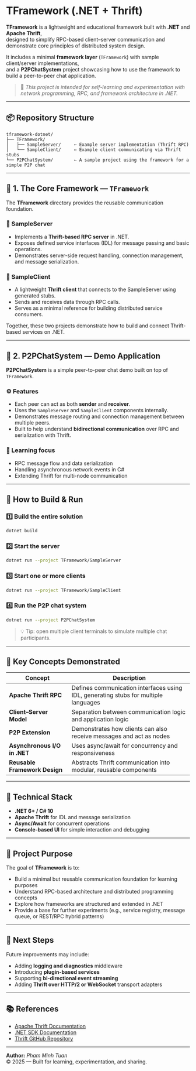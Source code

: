 # TFramework (.NET + Thrift)

**TFramework** is a lightweight and educational framework built with **.NET** and **Apache Thrift**,  
designed to simplify RPC-based client–server communication and demonstrate core principles of distributed system design.

It includes a minimal **framework layer** (`TFramework`) with sample client/server implementations,  
and a **P2PChatSystem** project showcasing how to use the framework to build a peer-to-peer chat application.

> 🧠 *This project is intended for self-learning and experimentation with network programming, RPC, and framework architecture in .NET.*

---

## 📦 Repository Structure

```
tframework-dotnet/
├── TFramework/
│   ├── SampleServer/     ← Example server implementation (Thrift RPC)
│   └── SampleClient/     ← Example client communicating via Thrift stubs
└── P2PChatSystem/        ← A sample project using the framework for a simple P2P chat
```

---

## 🧩 1. The Core Framework — `TFramework`

The **TFramework** directory provides the reusable communication foundation.

### 🔹 SampleServer
- Implements a **Thrift-based RPC server** in .NET.  
- Exposes defined service interfaces (IDL) for message passing and basic operations.  
- Demonstrates server-side request handling, connection management, and message serialization.

### 🔹 SampleClient
- A lightweight **Thrift client** that connects to the SampleServer using generated stubs.  
- Sends and receives data through RPC calls.  
- Serves as a minimal reference for building distributed service consumers.

Together, these two projects demonstrate how to build and connect Thrift-based services on .NET.

---

## 💬 2. P2PChatSystem — Demo Application

**P2PChatSystem** is a simple peer-to-peer chat demo built on top of `TFramework`.

### ⚙️ Features
- Each peer can act as both **sender** and **receiver**.  
- Uses the `SampleServer` and `SampleClient` components internally.  
- Demonstrates message routing and connection management between multiple peers.  
- Built to help understand **bidirectional communication** over RPC and serialization with Thrift.

### 🧠 Learning focus
- RPC message flow and data serialization  
- Handling asynchronous network events in C#  
- Extending Thrift for multi-node communication

---

## 🚀 How to Build & Run

### 1️⃣ Build the entire solution
```bash
dotnet build
```

### 2️⃣ Start the server
```bash
dotnet run --project TFramework/SampleServer
```

### 3️⃣ Start one or more clients
```bash
dotnet run --project TFramework/SampleClient
```

### 4️⃣ Run the P2P chat system
```bash
dotnet run --project P2PChatSystem
```

> 💡 Tip: open multiple client terminals to simulate multiple chat participants.

---

## 🧠 Key Concepts Demonstrated

| Concept | Description |
|----------|-------------|
| **Apache Thrift RPC** | Defines communication interfaces using IDL, generating stubs for multiple languages |
| **Client–Server Model** | Separation between communication logic and application logic |
| **P2P Extension** | Demonstrates how clients can also receive messages and act as nodes |
| **Asynchronous I/O in .NET** | Uses async/await for concurrency and responsiveness |
| **Reusable Framework Design** | Abstracts Thrift communication into modular, reusable components |

---

## 🧱 Technical Stack

- **.NET 6+ / C# 10**  
- **Apache Thrift** for IDL and message serialization  
- **Async/Await** for concurrent operations  
- **Console-based UI** for simple interaction and debugging  

---

## 🧩 Project Purpose

The goal of **TFramework** is to:
- Build a minimal but reusable communication foundation for learning purposes  
- Understand RPC-based architecture and distributed programming concepts  
- Explore how frameworks are structured and extended in .NET  
- Provide a base for further experiments (e.g., service registry, message queue, or REST/RPC hybrid patterns)

---

## 🧭 Next Steps

Future improvements may include:
- Adding **logging and diagnostics** middleware  
- Introducing **plugin-based services**  
- Supporting **bi-directional event streaming**  
- Adding **Thrift over HTTP/2 or WebSocket** transport adapters  

---

## 📚 References

- [Apache Thrift Documentation](https://thrift.apache.org/docs)  
- [.NET SDK Documentation](https://learn.microsoft.com/en-us/dotnet/core/tools/)  
- [Thrift GitHub Repository](https://github.com/apache/thrift)

---

**Author:** *Pham Minh Tuan*  
© 2025 — Built for learning, experimentation, and sharing.
